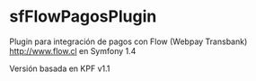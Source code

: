 sfFlowPagosPlugin
=================

Plugin para integración de pagos con Flow (Webpay Transbank) http://www.flow.cl en Symfony 1.4

Versión basada en KPF v1.1
